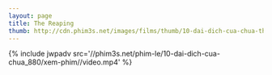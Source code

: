 ```yaml
---
layout: page
title: The Reaping
thumb: http://cdn.phim3s.net/images/films/thumb/10-dai-dich-cua-chua-the-reaping-2007.jpg
---
```

{% include jwpadv src='//phim3s.net/phim-le/10-dai-dich-cua-chua_880/xem-phim//video.mp4' %}